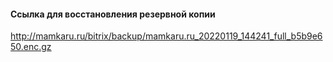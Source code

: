 #### Ссылка для восстановления резервной копии
http://mamkaru.ru/bitrix/backup/mamkaru.ru_20220119_144241_full_b5b9e650.enc.gz
####
